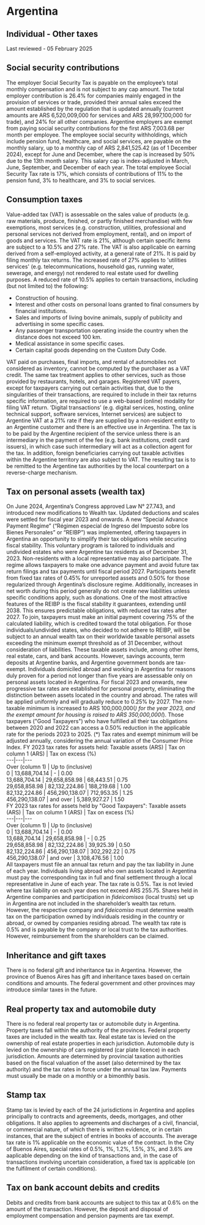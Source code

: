 # Argentina
## Individual - Other taxes
Last reviewed - 05 February 2025
## Social security contributions
The employer Social Security Tax is payable on the employee’s total monthly compensation and is not subject to any cap amount. The total employer contribution is 26.4% for companies mainly engaged in the provision of services or trade, provided their annual sales exceed the amount established by the regulation that is updated annually (current amounts are ARS 6,520,009,000 for services and ARS 28,997,100,000 for trade), and 24% for all other companies.
Argentine employers are exempt from paying social security contributions for the first ARS 7,003.68 per month per employee.
The employee social security withholdings, which include pension fund, healthcare, and social services, are payable on the monthly salary, up to a monthly cap of ARS 2,841,525.42 (as of 1 December 2024), except for June and December, where the cap is increased by 50% due to the 13th month salary. This salary cap is index-adjusted in March, June, September, and December of each year.
The total employee Social Security Tax rate is 17%, which consists of contributions of 11% to the pension fund, 3% to healthcare, and 3% to social services.
## Consumption taxes
Value-added tax (VAT) is assessable on the sales value of products (e.g. raw materials, produce, finished, or partly finished merchandise) with few exemptions, most services (e.g. construction, utilities, professional and personal services not derived from employment, rental), and on import of goods and services. The VAT rate is 21%, although certain specific items are subject to a 10.5% and 27% rate. The VAT is also applicable on earning derived from a self-employed activity, at a general rate of 21%. It is paid by filing monthly tax returns.
The increased rate of 27% applies to 'utilities services' (e.g. telecommunications, household gas, running water, sewerage, and energy) not rendered to real estate used for dwelling purposes.
A reduced rate of 10.5% applies to certain transactions, including (but not limited to) the following:
  * Construction of housing.
  * Interest and other costs on personal loans granted to final consumers by financial institutions.
  * Sales and imports of living bovine animals, supply of publicity and advertising in some specific cases.
  * Any passenger transportation operating inside the country when the distance does not exceed 100 km.
  * Medical assistance in some specific cases.
  * Certain capital goods depending on the Custom Duty Code.


VAT paid on purchases, final imports, and rental of automobiles not considered as inventory, cannot be computed by the purchaser as a VAT credit. The same tax treatment applies to other services, such as those provided by restaurants, hotels, and garages.
Registered VAT payers, except for taxpayers carrying out certain activities that, due to the singularities of their transactions, are required to include in their tax returns specific information, are required to use a web-based (online) modality for filing VAT return.
‘Digital transactions’ (e.g. digital services, hosting, online technical support, software services, Internet services) are subject to Argentine VAT at a 21% rate if they are supplied by a non-resident entity to an Argentine customer and there is an effective use in Argentina. The tax is to be paid by the Argentine recipient of the service unless there is an intermediary in the payment of the fee (e.g. bank institutions, credit card issuers), in which case such intermediary will act as a collection agent for the tax.
In addition, foreign beneficiaries carrying out taxable activities within the Argentine territory are also subject to VAT. The resulting tax is to be remitted to the Argentine tax authorities by the local counterpart on a reverse-charge mechanism.
## Tax on personal assets (wealth tax)
On June 2024, Argentina’s Congress approved Law N° 27.743, and introduced new modifications to Wealth tax. Updated deductions and scales were settled for fiscal year 2023 and onwards. A new “Special Advance Payment Regime” (“Régimen especial de Ingreso del Impuesto sobre los Bienes Personales” or “REIBP”) was implemented, offering taxpayers in Argentina an opportunity to simplify their tax obligations while securing fiscal stability. This voluntary program is tailored to individuals and undivided estates who were Argentine tax residents as of December 31, 2023. Non-residents with a local representative may also participate. The regime allows taxpayers to make one advance payment and avoid future tax return filings and tax payments until fiscal period 2027.
Participants benefit from fixed tax rates of 0.45% for unreported assets and 0.50% for those regularized through Argentina’s disclosure regime. Additionally, increases in net worth during this period generally do not create new liabilities unless specific conditions apply, such as donations.
One of the most attractive features of the REIBP is the fiscal stability it guarantees, extending until 2038. This ensures predictable obligations, with reduced tax rates after 2027. To join, taxpayers must make an initial payment covering 75% of the calculated liability, which is credited toward the total obligation.
For those individuals/undivided states, who decided to not adhere to REIBP, will be subject to an annual wealth tax on their worldwide taxable personal assets exceeding the minimum exempt threshold as of 31 December, without consideration of liabilities. These taxable assets include, among other items, real estate, cars, and bank accounts. However, savings accounts, term deposits at Argentine banks, and Argentine government bonds are tax-exempt. Individuals domiciled abroad and working in Argentina for reasons duly proven for a period not longer than five years are assessable only on personal assets located in Argentina.
For fiscal 2023 and onwards, new progressive tax rates are established for personal property, eliminating the distinction between assets located in the country and abroad. The rates will be applied uniformly and will gradually reduce to 0.25% by 2027.
The non-taxable minimum is increased to ARS 100,000,000(*) for the year 2023, and the exempt amount for housing is raised to ARS 350,000,000(*).
Those taxpayers ("Good Taxpayers") who have fulfilled all their tax obligations between 2020 and 2022 can access a 0.50% reduction in the applicable rate for the periods 2023 to 2025.
(*) Tax rates and exempt minimum will be adjusted annually, considering the annual variation of the Consumer Price Index.
FY 2023 tax rates for assets held:
Taxable assets (ARS) | Tax on column 1 (ARS) | Tax on excess (%)  
---|---|---  
Over (column 1) | Up to (inclusive)   
0 |  13,688,704.14 | - |  0.00  
13,688,704.14 | 29,658,858.98 |  68,443.51 |  0.75  
29,658,858.98 | 82,132,224.86 |  188,219.68 |  1.00  
82,132,224.86 | 456,290,138.07 |  712,953.35 |  1.25  
456,290,138.07 | and over |  5,389,927.27 |  1.50  
FY 2023 tax rates for assets held by "Good Taxpayers":
Taxable assets (ARS) | Tax on column 1 (ARS) | Tax on excess (%)  
---|---|---  
Over (column 1) | Up to (inclusive)   
0 |  13,688,704.14 | - |  0.00  
13,688,704.14 | 29,658,858.98 |  - |  0.25  
29,658,858.98 | 82,132,224.86 |  39,925.39 |  0.50  
82,132,224.86 | 456,290,138.07 |  302,292.22 |  0.75  
456,290,138.07 | and over |  3,108,476.56 |  1.00  
All taxpayers must file an annual tax return and pay the tax liability in June of each year.
Individuals living abroad who own assets located in Argentina must pay the corresponding tax in full and final settlement through a local representative in June of each year. The tax rate is 0.5%. Tax is not levied where tax liability on each year does not exceed ARS 255.75.
Shares held in Argentine companies and participation in _fideicomisos_ (local trusts) set up in Argentina are not included in the shareholder’s wealth tax return. However, the respective company and _fideicomiso_ must determine wealth tax on the participation owned by individuals residing in the country or abroad, or owned by companies residing abroad. The wealth tax rate is 0.5% and is payable by the company or local trust to the tax authorities. However, reimbursement from the shareholders can be claimed.
## Inheritance and gift taxes
There is no federal gift and inheritance tax in Argentina. However, the province of Buenos Aires has gift and inheritance taxes based on certain conditions and amounts. The federal government and other provinces may introduce similar taxes in the future.
## Real property tax and automobile duty
There is no federal real property tax or automobile duty in Argentina. Property taxes fall within the authority of the provinces. Federal property taxes are included in the wealth tax.
Real estate tax is levied on the ownership of real estate properties in each jurisdiction. Automobile duty is levied on the ownership of cars registered (car plate licence) in each jurisdiction.
Amounts are determined by provincial taxation authorities based on the fiscal valuation of the asset (also determined by the tax authority) and the tax rates in force under the annual tax law. Payments must usually be made on a monthly or a bimonthly basis.
## Stamp tax
Stamp tax is levied by each of the 24 jurisdictions in Argentina and applies principally to contracts and agreements, deeds, mortgages, and other obligations. It also applies to agreements and discharges of a civil, financial, or commercial nature, of which there is written evidence, or in certain instances, that are the subject of entries in books of accounts. The average tax rate is 1% applicable on the economic value of the contract.
In the City of Buenos Aires, special rates of 0.5%, 1%, 1.2%, 1.5%, 3%, and 3.6% are aaplicable depending on the kind of transactions and, in the case of transactions involving uncertain consideration, a fixed tax is applicable (on the fulfilment of certain conditions).
## Tax on bank account debits and credits
Debits and credits from bank accounts are subject to this tax at 0.6% on the amount of the transaction. However, the deposit and disposal of employment compensation and pension payments are tax exempt.
